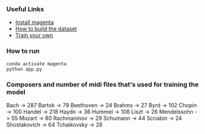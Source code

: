 ### Useful Links

- [Install magenta](https://github.com/tensorflow/magenta/blob/master/README.md#installation)
- [How to build the dataset](https://github.com/tensorflow/magenta/blob/master/magenta/scripts/README.md#building-your-dataset)
- [Train your own](https://github.com/tensorflow/magenta/tree/master/magenta/models/melody_rnn#train-your-own)

### How to run

```
conda activate magenta
python app.py
```

### Composers and number of midi files that's used for training the model

Bach -> 287
Bartok -> 79
Beethoven -> 24
Brahms -> 27
Byrd -> 102
Chopin -> 100
Handel -> 218
Haydn -> 36
Hummel -> 108
Liszt -> 26
Mendelssohn -> 55
Mozart -> 80
Rachmaninov -> 29
Schumann -> 44
Scriabin -> 24
Shostakovich -> 64
Tchaikovsky -> 28
